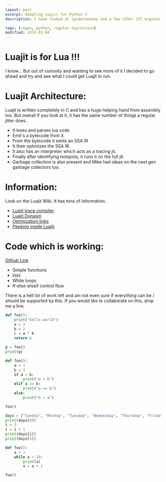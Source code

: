 ```yaml
---
layout: post
excerpt: Adapting Luajit for Python 3
description: I have looked at spidermonkey and a few other JIT engines and kept on reading about LuaJit over and over again. I finally decided to look at Luajit closely and realized that it is a pretty complex piece of engineering but done single-handedly by Mike Pall. The number of source files is way smaller compared to spidermonkey or v8 but that's probably because Lua is much simpler than javascript. Since is fairly closer to python I wanted to try my hands out to modify Luajit's code to experiment if I could run basic python on it.

tags: [regex, python, regular expression]
modified: 2016-02-04
---
```


# Luajit is for Lua !!!

I know... But out of curiosity and wanting to see more of it I decided to go ahead and try and see what I could get Luajit to run.

# Luajit Architecture:

Luajit is written completely in C and has a huge helping hand from assembly too. But overall if you look at it, it has the same number of things a regular jitter does.

- It lexes and parses lua code
- Emit's a bytecode from it.
- From the bytecode it emits an SSA IR
- It then optimizes the SSA IR.
- It also has an interpreter which acts as a tracing jit.
- Finally after identifying hotspots, it runs it on the full jit.
- Garbage collection is also present and Mike had ideas on the next gen garbage collectors too.

# Information:
Look on the Luajit Wiki. It has tons of information.

- [Luajit trace compiler](https://news.ycombinator.com/item?id=6819702)
- [Luajit Dynasm](http://blog.reverberate.org/2012/12/hello-jit-world-joy-of-simple-jits.html)
- [Optimization links](http://stackoverflow.com/questions/7167566/luajit-2-optimization-guide)
- [Peeking inside Luajit](https://pwparchive.wordpress.com/2012/10/16/peeking-inside-luajit/)

# Code which is working:
[Github Link](https://github.com/ssarangi/luajit)

- Simple functions
- lists
- While loops
- If-else-elseif control flow

There is a hell lot of work left and am not even sure if everything can be / should be supported by this. If you would like to collaborate on this, drop me a line.

~~~python
def foo():
    print("hello world")
    a = 3
    b = 2
    c = a * b
    return c

g = foo()
print(g)
~~~

~~~python
def foo():
    a = 3
    b = 3
    if a > b:
        print("a > b")
    elif a == b:
        print("a == b")
    else:
        print("b > a")

foo()
~~~

~~~python
days = ["Sunday", "Monday", "Tuesday", "Wednesday", "Thursday", "Friday", "Saturday"]
print(days[0])
i = 3
i = i + 1
print(days[i])
print(days[4])
~~~

~~~python
def foo():
    a = 1
    while a < 10:
        print(a)
        a = a + 1

foo()
~~~
